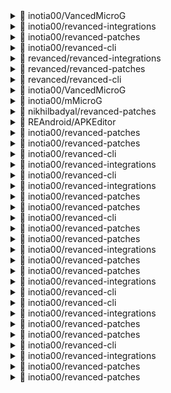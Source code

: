 
<details> <summary>👀 inotia00/VancedMicroG </summary>

**Release Version** - [v0.2.25.223212-223212002](https://github.com/inotia00/VancedMicroG/releases/tag/v0.2.25.223212-223212002)<br>**Changelog** -<br> - Reflect @OxrxL source for date of 2022/08/25
- Changed the version code to 0.2.25.223212-232312002

※ Source Code for MicroG 0.2.25.223212 was provided by @OxrxL**Published at** -<br> 2022-08-25T05:33:50Z<br><sub>Change logs generated by [Docker Py Revanced](https://github.com/nikhilbadyal/docker-py-revanced)</sub>
</details>
<details> <summary>👀 inotia00/revanced-integrations </summary>

**Release Version** - [v0.55.0](https://github.com/inotia00/revanced-integrations/releases/tag/v0.55.0)<br>**Changelog** -<br> bump v0.55.0**Published at** -<br> 2022-10-24T08:00:28Z<br><sub>Change logs generated by [Docker Py Revanced](https://github.com/nikhilbadyal/docker-py-revanced)</sub>
</details>
<details> <summary>👀 inotia00/revanced-patches </summary>

**Release Version** - [v2.85.2](https://github.com/inotia00/revanced-patches/releases/tag/v2.85.2)<br>**Changelog** -<br> YouTube
==
- Ad filter update (needs more testing)
- Splash Icon support for ReVanced Blue
- improve ReVanced Red Splash Icon
- improve `hide-my-mx` patch
- improve video-id-hook for ryd
- fix: `custom-branding-icon` patch fails when `amoled` patch is excluded
- fix: 'hide comment spoiler' not working
- fix: video speed and video quality reset when screen is off
- fix: autorepeat not working when screen is off
- fix: fullscreen swipe zoom does not work
- Crowdin Translation Update
`Chinese Simplified`, `Portuguese(Brazilian)`, `Russian`, `Vietnamese`

ETC
==
- Added Support YouTube v17.41.37
- bump revanced-patches-2.85.2
fix(youtube/integrations): set context for remaining activities (#828)
(fix: app crashes when opening YouTube link from Google PlayStore or Google News Feed)

※ I don't know why, but the Crowdin translation site is dead again 🤷
※ If you want to contribute to the translation, please upload the strings.xml file on Crowdin or use the PR on github.**Published at** -<br> 2022-10-24T08:00:31Z<br><sub>Change logs generated by [Docker Py Revanced](https://github.com/nikhilbadyal/docker-py-revanced)</sub>
</details>
<details> <summary>👀 inotia00/revanced-cli </summary>

**Release Version** - [v2.14.1](https://github.com/inotia00/revanced-cli/releases/tag/v2.14.1)<br>**Changelog** -<br> bump v2.14.0
Reflect commit in [j-hc/revanced-cli](https://github.com/j-hc/revanced-cli)**Published at** -<br> 2022-10-09T12:48:34Z<br><sub>Change logs generated by [Docker Py Revanced](https://github.com/nikhilbadyal/docker-py-revanced)</sub>
</details>
<details> <summary>👀 revanced/revanced-integrations </summary>

**Release Version** - [v0.55.0](https://github.com/revanced/revanced-integrations/releases/tag/v0.55.0)<br>**Changelog** -<br> # [0.55.0](https://github.com/revanced/revanced-integrations/compare/v0.54.1...v0.55.0) (2022-10-22)


### Bug Fixes

* revert removing getAppContext() ([0be0ffd](https://github.com/revanced/revanced-integrations/commit/0be0ffd42abdf20e699a63e02b3474b82d798f24))


### Features

* remove getAppContext() ([#182](https://github.com/revanced/revanced-integrations/issues/182)) ([f4650b1](https://github.com/revanced/revanced-integrations/commit/f4650b1139e94577d702c8aa141ee19455547e58))



**Published at** -<br> 2022-10-22T14:45:10Z<br><sub>Change logs generated by [Docker Py Revanced](https://github.com/nikhilbadyal/docker-py-revanced)</sub>
</details>
<details> <summary>👀 revanced/revanced-patches </summary>

**Release Version** - [v2.85.2](https://github.com/revanced/revanced-patches/releases/tag/v2.85.2)<br>**Changelog** -<br> ## [2.85.2](https://github.com/revanced/revanced-patches/compare/v2.85.1...v2.85.2) (2022-10-22)


### Bug Fixes

* **youtube/integrations:** set context for remaining activities ([#828](https://github.com/revanced/revanced-patches/issues/828)) ([b2b6a3d](https://github.com/revanced/revanced-patches/commit/b2b6a3d1492bc2d5a6e27c68c74e3904764dda4b))



**Published at** -<br> 2022-10-22T10:47:26Z<br><sub>Change logs generated by [Docker Py Revanced](https://github.com/nikhilbadyal/docker-py-revanced)</sub>
</details>
<details> <summary>👀 revanced/revanced-cli </summary>

**Release Version** - [v2.14.0](https://github.com/revanced/revanced-cli/releases/tag/v2.14.0)<br>**Changelog** -<br> # [2.14.0](https://github.com/revanced/revanced-cli/compare/v2.13.0...v2.14.0) (2022-10-05)


### Bug Fixes

* escape quotation mark in string ([6e21d81](https://github.com/revanced/revanced-cli/commit/6e21d81964e8160e06ffda7051dd484e4aaaa432))


### Features

* handle unmounting deleted files ([#148](https://github.com/revanced/revanced-cli/issues/148)) ([3a733e5](https://github.com/revanced/revanced-cli/commit/3a733e513717799ca0e32327e5b8be043680c556))
* unmount all occurrences in `/proc/mounts` ([#131](https://github.com/revanced/revanced-cli/issues/131)) ([4f4e1f9](https://github.com/revanced/revanced-cli/commit/4f4e1f9834bf28d9be2efd4fd7bae19951b85258))



**Published at** -<br> 2022-10-05T18:28:22Z<br><sub>Change logs generated by [Docker Py Revanced](https://github.com/nikhilbadyal/docker-py-revanced)</sub>
</details>

<details> <summary>👀 inotia00/VancedMicroG </summary>

**Release Version** - [v0.2.27.230755](https://github.com/inotia00/VancedMicroG/releases/tag/v0.2.27.230755)<br>**Changelog** -<br> - Bump dependency
- Bump GMS version to 23.07.55

※ This fork repo has been discontinued as none of the builds fix this issue. https://github.com/microg/GmsCore/issues/1870**Published at** -<br> 2023-03-06T02:07:50Z<br><sub>Change logs generated by [Docker Py Revanced](https://github.com/nikhilbadyal/docker-py-revanced)</sub>
</details>
<details> <summary>👀 inotia00/mMicroG </summary>

**Release Version** - [v0.2.27.231613](https://github.com/inotia00/mMicroG/releases/tag/v0.2.27.231613)<br>**Changelog** -<br> - bump gms version
- update dependencies
- upstream

**Published at** -<br> 2023-05-01T09:34:36Z<br><sub>Change logs generated by [Docker Py Revanced](https://github.com/nikhilbadyal/docker-py-revanced)</sub>
</details>
<details> <summary>👀 nikhilbadyal/revanced-patches </summary>

**Release Version** - [microg](https://github.com/nikhilbadyal/revanced-patches/releases/tag/microg)<br>**Changelog** -<br> **Published at** -<br> 2023-09-04T13:53:10Z<br><sub>Change logs generated by [Docker Py Revanced](https://github.com/nikhilbadyal/docker-py-revanced)</sub>
</details>
<details> <summary>👀 REAndroid/APKEditor </summary>

**Release Version** - [V1.3.2](https://github.com/REAndroid/APKEditor/releases/tag/V1.3.2)<br>**Changelog** -<br> ## What's Changed
* [DEX] Fix smali build error when non smali files present: #69 
* [XML] Fix empty resource decompile #70 
* Update [ARSCLib 1.2.5](https://github.com/REAndroid/ARSCLib)**Published at** -<br> 2023-09-15T16:52:22Z<br><sub>Change logs generated by [Docker Py Revanced](https://github.com/nikhilbadyal/docker-py-revanced)</sub>
</details>
<details> <summary>👀 inotia00/revanced-patches </summary>

**Release Version** - [v2.196.1](https://github.com/inotia00/revanced-patches/releases/tag/v2.196.1)<br>**Changelog** -<br> YouTube
==
- feat(YouTube): add support version `v18.41.39`, `v18.42.41`, `v18.43.45`
- feat(YouTube): add `Hide animated button background` patch
- feat(YouTube): add `Enable music search` patch (Compatible with YouTube v18.30.37+)
- feat(YouTube): add `Hide search term thumbnail` patch https://github.com/inotia00/ReVanced_Extended/issues/846
- feat(YouTube): add `Sanitize sharing links` patch https://github.com/ReVanced/revanced-patches/issues/2870
- feat(YouTube): remove `Force hide player button background` patch (deprecated)
- feat(YouTube/Custom playback speed): add `Custom playback speed panel type` settings
- feat(YouTube/Disable speed overlay): `Disable speed overlay` now restores the old `Slide to seek` behavior 🥳
- feat(YouTube/Hide layout components): add `Hide search bar in home feed` settings https://github.com/inotia00/ReVanced_Extended/issues/1649
- feat(YouTube/Hide layout components): add `Hide videos with low views` settings
- feat(YouTube/Spoof app version): add target version 18.40.34 - Disables rolling counts
- fix(YouTube): change to fingerprints that support a wider range
- fix(YouTube): prevent playing touch interaction sound when unintended
- fix(YouTube/Add splash animation): change patch description
- fix(YouTube/Custom playback speed): force closes sometimes occur
- fix(YouTube/Custom playback speed): translation is not accurate in some languages
- fix(YouTube/Default playback speed): format of the toast message is incorrect
- fix(YouTube/Default video quality): format of the toast message is incorrect
- fix(YouTube/Hide general ads): `Hide general ads` hides upload time of video description https://github.com/inotia00/ReVanced_Extended/issues/1666
- fix(YouTube/Hide layout components): `Hide timed reactions` sometimes not hidden
- fix(YouTube/Hide mix playlists): description of some videos is hidden https://github.com/inotia00/ReVanced_Extended/issues/1642
- fix(YouTube/Hide shorts components): toolbar buttons in old style are not hidden
- fix(YouTube/Hide suggested video overlay): click sound is continuously played when minimized after the video ends
- fix(YouTube/Hide suggestions shelf): now hides the suggestions shelf only in the home feed and search results (close https://github.com/inotia00/ReVanced_Extended/issues/1623)
- fix(YouTube/Litho filter): specify the type of the exact variable in litho component filter
- fix(YouTube/Overlay buttons): duplicate toast messages show when copying URL in Android 13+
- fix(YouTube/Return YouTube Dislike): add support for RollingNumber
- fix(YouTube/Settings): add dots in strings where they needed https://github.com/inotia00/revanced-patches/pull/34
- fix(YouTube/Settings): add space before and after `/` in titles similar to YTM https://github.com/inotia00/revanced-patches/pull/37
- fix(YouTube/SponsorBlock): applying the outline icon makes skip button overlaps https://github.com/inotia00/ReVanced_Extended/issues/1651
- fix(YouTube/Swipe controls): swipe gesture working even after using `Lock screen` feature https://github.com/inotia00/ReVanced_Extended/issues/1653
- feat(YouTube/Translations): update translation
`Arabic`, `Brazilian`, `Bulgarian`, `Chinese Simplified`, `Chinese Traditional`, `French`, `Greek`, `Hungarian`, `Indonesian`, `Italian`, `Japanese`, `Korean`, `Polish`, `Russian`, `Russian`, `Spanish`, `Turkish`, `Ukrainian`, `Vietnamese`


YouTube Music
==
- feat(YouTube Music): add support version `v6.26.51`, `v6.27.53`
- feat(YouTube Music): add `Sanitize sharing links` patch https://github.com/ReVanced/revanced-patches/issues/2870
- fix(YouTube Music/Litho filter): specify the type of the exact variable in litho component filter
- fix(YouTube Music/Replace cast button): sometimes a new API fetch occurs even though the music has not ended
- fix(YouTube Music/Remember playback speed): format of the toast message is incorrect
- fix(YouTube Music/Remember video quality): format of the toast message is incorrect
- fix(YouTube Music/Settings): in Android 12 and lower, the toast message is not showing when copying settings to the clipboard
- fix(YouTube Music/SponsorBlock): when the app is in the background, segments are not fetched
- fix(YouTube Music/SponsorBlock): rename "Preview/Recap" category to "Preview/Recap/Hook"
- fix(YouTube Music/Enable opus codec): change settings summary
- feat(YouTube Music/Translations): update translation
`Brazilian`, `Bulgarian`, `Chinese Simplified`, `Chinese Traditional`, `Dutch`, `French`, `Indonesian`, `Japanese`, `Korean`, `Polish`, `Russian`, `Turkish`, `Ukrainian`, `Vietnamese`


Reddit
==
- fix(Reddit/Sanitize sharing links): change patch description


Etc
==
- build: bump dependencies
- fix: `ReadmeGenerator` does not generate correct version
- when updating from YouTube v18.33.40 or lower to YouTube v18.34.xx or later, a clean install is recommended.


※ Compatible ReVanced Manager: [RVX Manager v1.15.1 (fork)](https://github.com/inotia00/revanced-manager/releases/tag/v1.15.1)
[Crowdin translation]
- [YouTube/European Countries](https://crowdin.com/project/revancedextendedeu)
- [YouTube/Other Countries](https://crowdin.com/project/revancedextended)
- [YT Music](https://crowdin.com/project/revanced-music-extended)
**Published at** -<br> 2023-11-11T15:20:18Z<br><sub>Change logs generated by [Docker Py Revanced](https://github.com/nikhilbadyal/docker-py-revanced)</sub>
</details>
<details> <summary>👀 inotia00/revanced-patches </summary>

**Release Version** - [v2.196.1](https://github.com/inotia00/revanced-patches/releases/tag/v2.196.1)<br>**Changelog** -<br> YouTube
==
- feat(YouTube): add support version `v18.41.39`, `v18.42.41`, `v18.43.45`
- feat(YouTube): add `Hide animated button background` patch
- feat(YouTube): add `Enable music search` patch (Compatible with YouTube v18.30.37+)
- feat(YouTube): add `Hide search term thumbnail` patch https://github.com/inotia00/ReVanced_Extended/issues/846
- feat(YouTube): add `Sanitize sharing links` patch https://github.com/ReVanced/revanced-patches/issues/2870
- feat(YouTube): remove `Force hide player button background` patch (deprecated)
- feat(YouTube/Custom playback speed): add `Custom playback speed panel type` settings
- feat(YouTube/Disable speed overlay): `Disable speed overlay` now restores the old `Slide to seek` behavior 🥳
- feat(YouTube/Hide layout components): add `Hide search bar in home feed` settings https://github.com/inotia00/ReVanced_Extended/issues/1649
- feat(YouTube/Hide layout components): add `Hide videos with low views` settings
- feat(YouTube/Spoof app version): add target version 18.40.34 - Disables rolling counts
- fix(YouTube): change to fingerprints that support a wider range
- fix(YouTube): prevent playing touch interaction sound when unintended
- fix(YouTube/Add splash animation): change patch description
- fix(YouTube/Custom playback speed): force closes sometimes occur
- fix(YouTube/Custom playback speed): translation is not accurate in some languages
- fix(YouTube/Default playback speed): format of the toast message is incorrect
- fix(YouTube/Default video quality): format of the toast message is incorrect
- fix(YouTube/Hide general ads): `Hide general ads` hides upload time of video description https://github.com/inotia00/ReVanced_Extended/issues/1666
- fix(YouTube/Hide layout components): `Hide timed reactions` sometimes not hidden
- fix(YouTube/Hide mix playlists): description of some videos is hidden https://github.com/inotia00/ReVanced_Extended/issues/1642
- fix(YouTube/Hide shorts components): toolbar buttons in old style are not hidden
- fix(YouTube/Hide suggested video overlay): click sound is continuously played when minimized after the video ends
- fix(YouTube/Hide suggestions shelf): now hides the suggestions shelf only in the home feed and search results (close https://github.com/inotia00/ReVanced_Extended/issues/1623)
- fix(YouTube/Litho filter): specify the type of the exact variable in litho component filter
- fix(YouTube/Overlay buttons): duplicate toast messages show when copying URL in Android 13+
- fix(YouTube/Return YouTube Dislike): add support for RollingNumber
- fix(YouTube/Settings): add dots in strings where they needed https://github.com/inotia00/revanced-patches/pull/34
- fix(YouTube/Settings): add space before and after `/` in titles similar to YTM https://github.com/inotia00/revanced-patches/pull/37
- fix(YouTube/SponsorBlock): applying the outline icon makes skip button overlaps https://github.com/inotia00/ReVanced_Extended/issues/1651
- fix(YouTube/Swipe controls): swipe gesture working even after using `Lock screen` feature https://github.com/inotia00/ReVanced_Extended/issues/1653
- feat(YouTube/Translations): update translation
`Arabic`, `Brazilian`, `Bulgarian`, `Chinese Simplified`, `Chinese Traditional`, `French`, `Greek`, `Hungarian`, `Indonesian`, `Italian`, `Japanese`, `Korean`, `Polish`, `Russian`, `Russian`, `Spanish`, `Turkish`, `Ukrainian`, `Vietnamese`


YouTube Music
==
- feat(YouTube Music): add support version `v6.26.51`, `v6.27.53`
- feat(YouTube Music): add `Sanitize sharing links` patch https://github.com/ReVanced/revanced-patches/issues/2870
- fix(YouTube Music/Litho filter): specify the type of the exact variable in litho component filter
- fix(YouTube Music/Replace cast button): sometimes a new API fetch occurs even though the music has not ended
- fix(YouTube Music/Remember playback speed): format of the toast message is incorrect
- fix(YouTube Music/Remember video quality): format of the toast message is incorrect
- fix(YouTube Music/Settings): in Android 12 and lower, the toast message is not showing when copying settings to the clipboard
- fix(YouTube Music/SponsorBlock): when the app is in the background, segments are not fetched
- fix(YouTube Music/SponsorBlock): rename "Preview/Recap" category to "Preview/Recap/Hook"
- fix(YouTube Music/Enable opus codec): change settings summary
- feat(YouTube Music/Translations): update translation
`Brazilian`, `Bulgarian`, `Chinese Simplified`, `Chinese Traditional`, `Dutch`, `French`, `Indonesian`, `Japanese`, `Korean`, `Polish`, `Russian`, `Turkish`, `Ukrainian`, `Vietnamese`


Reddit
==
- fix(Reddit/Sanitize sharing links): change patch description


Etc
==
- build: bump dependencies
- fix: `ReadmeGenerator` does not generate correct version
- when updating from YouTube v18.33.40 or lower to YouTube v18.34.xx or later, a clean install is recommended.


※ Compatible ReVanced Manager: [RVX Manager v1.15.1 (fork)](https://github.com/inotia00/revanced-manager/releases/tag/v1.15.1)
[Crowdin translation]
- [YouTube/European Countries](https://crowdin.com/project/revancedextendedeu)
- [YouTube/Other Countries](https://crowdin.com/project/revancedextended)
- [YT Music](https://crowdin.com/project/revanced-music-extended)
**Published at** -<br> 2023-11-11T15:20:18Z<br><sub>Change logs generated by [Docker Py Revanced](https://github.com/nikhilbadyal/docker-py-revanced)</sub>
</details>
<details> <summary>👀 inotia00/revanced-cli </summary>

**Release Version** - [v4.1.1](https://github.com/inotia00/revanced-cli/releases/tag/v4.1.1)<br>**Changelog** -<br> - build: update dependencies
- ci: remove build `env` that are no longer used
- feat: rollback the default values of keystore alias and password to CLI v3.0 (compatible with old keystore)
- rollback: Move ReVanced Library subproject to another repository

※ support `--unsigned` and `--rip-lib` commands #[j-hc/revanced-cli](https://github.com/j-hc/revanced-cli)**Published at** -<br> 2023-11-09T08:57:12Z<br><sub>Change logs generated by [Docker Py Revanced](https://github.com/nikhilbadyal/docker-py-revanced)</sub>
</details>
<details> <summary>👀 inotia00/revanced-integrations </summary>

**Release Version** - [v0.121.1](https://github.com/inotia00/revanced-integrations/releases/tag/v0.121.1)<br>**Changelog** -<br> bump v0.121.1**Published at** -<br> 2023-11-11T15:20:13Z<br><sub>Change logs generated by [Docker Py Revanced](https://github.com/nikhilbadyal/docker-py-revanced)</sub>
</details>
<details> <summary>👀 inotia00/revanced-cli </summary>

**Release Version** - [v4.1.1](https://github.com/inotia00/revanced-cli/releases/tag/v4.1.1)<br>**Changelog** -<br> - build: update dependencies
- ci: remove build `env` that are no longer used
- feat: rollback the default values of keystore alias and password to CLI v3.0 (compatible with old keystore)
- rollback: Move ReVanced Library subproject to another repository

※ support `--unsigned` and `--rip-lib` commands #[j-hc/revanced-cli](https://github.com/j-hc/revanced-cli)**Published at** -<br> 2023-11-09T08:57:12Z<br><sub>Change logs generated by [Docker Py Revanced](https://github.com/nikhilbadyal/docker-py-revanced)</sub>
</details>
<details> <summary>👀 inotia00/revanced-integrations </summary>

**Release Version** - [v0.121.1](https://github.com/inotia00/revanced-integrations/releases/tag/v0.121.1)<br>**Changelog** -<br> bump v0.121.1**Published at** -<br> 2023-11-11T15:20:13Z<br><sub>Change logs generated by [Docker Py Revanced](https://github.com/nikhilbadyal/docker-py-revanced)</sub>
</details>
<details> <summary>👀 inotia00/revanced-patches </summary>

**Release Version** - [v2.196.1](https://github.com/inotia00/revanced-patches/releases/tag/v2.196.1)<br>**Changelog** -<br> YouTube
==
- feat(YouTube): add support version `v18.41.39`, `v18.42.41`, `v18.43.45`
- feat(YouTube): add `Hide animated button background` patch
- feat(YouTube): add `Enable music search` patch (Compatible with YouTube v18.30.37+)
- feat(YouTube): add `Hide search term thumbnail` patch https://github.com/inotia00/ReVanced_Extended/issues/846
- feat(YouTube): add `Sanitize sharing links` patch https://github.com/ReVanced/revanced-patches/issues/2870
- feat(YouTube): remove `Force hide player button background` patch (deprecated)
- feat(YouTube/Custom playback speed): add `Custom playback speed panel type` settings
- feat(YouTube/Disable speed overlay): `Disable speed overlay` now restores the old `Slide to seek` behavior 🥳
- feat(YouTube/Hide layout components): add `Hide search bar in home feed` settings https://github.com/inotia00/ReVanced_Extended/issues/1649
- feat(YouTube/Hide layout components): add `Hide videos with low views` settings
- feat(YouTube/Spoof app version): add target version 18.40.34 - Disables rolling counts
- fix(YouTube): change to fingerprints that support a wider range
- fix(YouTube): prevent playing touch interaction sound when unintended
- fix(YouTube/Add splash animation): change patch description
- fix(YouTube/Custom playback speed): force closes sometimes occur
- fix(YouTube/Custom playback speed): translation is not accurate in some languages
- fix(YouTube/Default playback speed): format of the toast message is incorrect
- fix(YouTube/Default video quality): format of the toast message is incorrect
- fix(YouTube/Hide general ads): `Hide general ads` hides upload time of video description https://github.com/inotia00/ReVanced_Extended/issues/1666
- fix(YouTube/Hide layout components): `Hide timed reactions` sometimes not hidden
- fix(YouTube/Hide mix playlists): description of some videos is hidden https://github.com/inotia00/ReVanced_Extended/issues/1642
- fix(YouTube/Hide shorts components): toolbar buttons in old style are not hidden
- fix(YouTube/Hide suggested video overlay): click sound is continuously played when minimized after the video ends
- fix(YouTube/Hide suggestions shelf): now hides the suggestions shelf only in the home feed and search results (close https://github.com/inotia00/ReVanced_Extended/issues/1623)
- fix(YouTube/Litho filter): specify the type of the exact variable in litho component filter
- fix(YouTube/Overlay buttons): duplicate toast messages show when copying URL in Android 13+
- fix(YouTube/Return YouTube Dislike): add support for RollingNumber
- fix(YouTube/Settings): add dots in strings where they needed https://github.com/inotia00/revanced-patches/pull/34
- fix(YouTube/Settings): add space before and after `/` in titles similar to YTM https://github.com/inotia00/revanced-patches/pull/37
- fix(YouTube/SponsorBlock): applying the outline icon makes skip button overlaps https://github.com/inotia00/ReVanced_Extended/issues/1651
- fix(YouTube/Swipe controls): swipe gesture working even after using `Lock screen` feature https://github.com/inotia00/ReVanced_Extended/issues/1653
- feat(YouTube/Translations): update translation
`Arabic`, `Brazilian`, `Bulgarian`, `Chinese Simplified`, `Chinese Traditional`, `French`, `Greek`, `Hungarian`, `Indonesian`, `Italian`, `Japanese`, `Korean`, `Polish`, `Russian`, `Russian`, `Spanish`, `Turkish`, `Ukrainian`, `Vietnamese`


YouTube Music
==
- feat(YouTube Music): add support version `v6.26.51`, `v6.27.53`
- feat(YouTube Music): add `Sanitize sharing links` patch https://github.com/ReVanced/revanced-patches/issues/2870
- fix(YouTube Music/Litho filter): specify the type of the exact variable in litho component filter
- fix(YouTube Music/Replace cast button): sometimes a new API fetch occurs even though the music has not ended
- fix(YouTube Music/Remember playback speed): format of the toast message is incorrect
- fix(YouTube Music/Remember video quality): format of the toast message is incorrect
- fix(YouTube Music/Settings): in Android 12 and lower, the toast message is not showing when copying settings to the clipboard
- fix(YouTube Music/SponsorBlock): when the app is in the background, segments are not fetched
- fix(YouTube Music/SponsorBlock): rename "Preview/Recap" category to "Preview/Recap/Hook"
- fix(YouTube Music/Enable opus codec): change settings summary
- feat(YouTube Music/Translations): update translation
`Brazilian`, `Bulgarian`, `Chinese Simplified`, `Chinese Traditional`, `Dutch`, `French`, `Indonesian`, `Japanese`, `Korean`, `Polish`, `Russian`, `Turkish`, `Ukrainian`, `Vietnamese`


Reddit
==
- fix(Reddit/Sanitize sharing links): change patch description


Etc
==
- build: bump dependencies
- fix: `ReadmeGenerator` does not generate correct version
- when updating from YouTube v18.33.40 or lower to YouTube v18.34.xx or later, a clean install is recommended.


※ Compatible ReVanced Manager: [RVX Manager v1.15.1 (fork)](https://github.com/inotia00/revanced-manager/releases/tag/v1.15.1)
[Crowdin translation]
- [YouTube/European Countries](https://crowdin.com/project/revancedextendedeu)
- [YouTube/Other Countries](https://crowdin.com/project/revancedextended)
- [YT Music](https://crowdin.com/project/revanced-music-extended)
**Published at** -<br> 2023-11-11T15:20:18Z<br><sub>Change logs generated by [Docker Py Revanced](https://github.com/nikhilbadyal/docker-py-revanced)</sub>
</details>
<details> <summary>👀 inotia00/revanced-patches </summary>

**Release Version** - [v2.196.1](https://github.com/inotia00/revanced-patches/releases/tag/v2.196.1)<br>**Changelog** -<br> YouTube
==
- feat(YouTube): add support version `v18.41.39`, `v18.42.41`, `v18.43.45`
- feat(YouTube): add `Hide animated button background` patch
- feat(YouTube): add `Enable music search` patch (Compatible with YouTube v18.30.37+)
- feat(YouTube): add `Hide search term thumbnail` patch https://github.com/inotia00/ReVanced_Extended/issues/846
- feat(YouTube): add `Sanitize sharing links` patch https://github.com/ReVanced/revanced-patches/issues/2870
- feat(YouTube): remove `Force hide player button background` patch (deprecated)
- feat(YouTube/Custom playback speed): add `Custom playback speed panel type` settings
- feat(YouTube/Disable speed overlay): `Disable speed overlay` now restores the old `Slide to seek` behavior 🥳
- feat(YouTube/Hide layout components): add `Hide search bar in home feed` settings https://github.com/inotia00/ReVanced_Extended/issues/1649
- feat(YouTube/Hide layout components): add `Hide videos with low views` settings
- feat(YouTube/Spoof app version): add target version 18.40.34 - Disables rolling counts
- fix(YouTube): change to fingerprints that support a wider range
- fix(YouTube): prevent playing touch interaction sound when unintended
- fix(YouTube/Add splash animation): change patch description
- fix(YouTube/Custom playback speed): force closes sometimes occur
- fix(YouTube/Custom playback speed): translation is not accurate in some languages
- fix(YouTube/Default playback speed): format of the toast message is incorrect
- fix(YouTube/Default video quality): format of the toast message is incorrect
- fix(YouTube/Hide general ads): `Hide general ads` hides upload time of video description https://github.com/inotia00/ReVanced_Extended/issues/1666
- fix(YouTube/Hide layout components): `Hide timed reactions` sometimes not hidden
- fix(YouTube/Hide mix playlists): description of some videos is hidden https://github.com/inotia00/ReVanced_Extended/issues/1642
- fix(YouTube/Hide shorts components): toolbar buttons in old style are not hidden
- fix(YouTube/Hide suggested video overlay): click sound is continuously played when minimized after the video ends
- fix(YouTube/Hide suggestions shelf): now hides the suggestions shelf only in the home feed and search results (close https://github.com/inotia00/ReVanced_Extended/issues/1623)
- fix(YouTube/Litho filter): specify the type of the exact variable in litho component filter
- fix(YouTube/Overlay buttons): duplicate toast messages show when copying URL in Android 13+
- fix(YouTube/Return YouTube Dislike): add support for RollingNumber
- fix(YouTube/Settings): add dots in strings where they needed https://github.com/inotia00/revanced-patches/pull/34
- fix(YouTube/Settings): add space before and after `/` in titles similar to YTM https://github.com/inotia00/revanced-patches/pull/37
- fix(YouTube/SponsorBlock): applying the outline icon makes skip button overlaps https://github.com/inotia00/ReVanced_Extended/issues/1651
- fix(YouTube/Swipe controls): swipe gesture working even after using `Lock screen` feature https://github.com/inotia00/ReVanced_Extended/issues/1653
- feat(YouTube/Translations): update translation
`Arabic`, `Brazilian`, `Bulgarian`, `Chinese Simplified`, `Chinese Traditional`, `French`, `Greek`, `Hungarian`, `Indonesian`, `Italian`, `Japanese`, `Korean`, `Polish`, `Russian`, `Russian`, `Spanish`, `Turkish`, `Ukrainian`, `Vietnamese`


YouTube Music
==
- feat(YouTube Music): add support version `v6.26.51`, `v6.27.53`
- feat(YouTube Music): add `Sanitize sharing links` patch https://github.com/ReVanced/revanced-patches/issues/2870
- fix(YouTube Music/Litho filter): specify the type of the exact variable in litho component filter
- fix(YouTube Music/Replace cast button): sometimes a new API fetch occurs even though the music has not ended
- fix(YouTube Music/Remember playback speed): format of the toast message is incorrect
- fix(YouTube Music/Remember video quality): format of the toast message is incorrect
- fix(YouTube Music/Settings): in Android 12 and lower, the toast message is not showing when copying settings to the clipboard
- fix(YouTube Music/SponsorBlock): when the app is in the background, segments are not fetched
- fix(YouTube Music/SponsorBlock): rename "Preview/Recap" category to "Preview/Recap/Hook"
- fix(YouTube Music/Enable opus codec): change settings summary
- feat(YouTube Music/Translations): update translation
`Brazilian`, `Bulgarian`, `Chinese Simplified`, `Chinese Traditional`, `Dutch`, `French`, `Indonesian`, `Japanese`, `Korean`, `Polish`, `Russian`, `Turkish`, `Ukrainian`, `Vietnamese`


Reddit
==
- fix(Reddit/Sanitize sharing links): change patch description


Etc
==
- build: bump dependencies
- fix: `ReadmeGenerator` does not generate correct version
- when updating from YouTube v18.33.40 or lower to YouTube v18.34.xx or later, a clean install is recommended.


※ Compatible ReVanced Manager: [RVX Manager v1.15.1 (fork)](https://github.com/inotia00/revanced-manager/releases/tag/v1.15.1)
[Crowdin translation]
- [YouTube/European Countries](https://crowdin.com/project/revancedextendedeu)
- [YouTube/Other Countries](https://crowdin.com/project/revancedextended)
- [YT Music](https://crowdin.com/project/revanced-music-extended)
**Published at** -<br> 2023-11-11T15:20:18Z<br><sub>Change logs generated by [Docker Py Revanced](https://github.com/nikhilbadyal/docker-py-revanced)</sub>
</details>
<details> <summary>👀 inotia00/revanced-cli </summary>

**Release Version** - [v4.1.1](https://github.com/inotia00/revanced-cli/releases/tag/v4.1.1)<br>**Changelog** -<br> - build: update dependencies
- ci: remove build `env` that are no longer used
- feat: rollback the default values of keystore alias and password to CLI v3.0 (compatible with old keystore)
- rollback: Move ReVanced Library subproject to another repository

※ support `--unsigned` and `--rip-lib` commands #[j-hc/revanced-cli](https://github.com/j-hc/revanced-cli)**Published at** -<br> 2023-11-09T08:57:12Z<br><sub>Change logs generated by [Docker Py Revanced](https://github.com/nikhilbadyal/docker-py-revanced)</sub>
</details>
<details> <summary>👀 inotia00/revanced-patches </summary>

**Release Version** - [v2.196.1](https://github.com/inotia00/revanced-patches/releases/tag/v2.196.1)<br>**Changelog** -<br> YouTube
==
- feat(YouTube): add support version `v18.41.39`, `v18.42.41`, `v18.43.45`
- feat(YouTube): add `Hide animated button background` patch
- feat(YouTube): add `Enable music search` patch (Compatible with YouTube v18.30.37+)
- feat(YouTube): add `Hide search term thumbnail` patch https://github.com/inotia00/ReVanced_Extended/issues/846
- feat(YouTube): add `Sanitize sharing links` patch https://github.com/ReVanced/revanced-patches/issues/2870
- feat(YouTube): remove `Force hide player button background` patch (deprecated)
- feat(YouTube/Custom playback speed): add `Custom playback speed panel type` settings
- feat(YouTube/Disable speed overlay): `Disable speed overlay` now restores the old `Slide to seek` behavior 🥳
- feat(YouTube/Hide layout components): add `Hide search bar in home feed` settings https://github.com/inotia00/ReVanced_Extended/issues/1649
- feat(YouTube/Hide layout components): add `Hide videos with low views` settings
- feat(YouTube/Spoof app version): add target version 18.40.34 - Disables rolling counts
- fix(YouTube): change to fingerprints that support a wider range
- fix(YouTube): prevent playing touch interaction sound when unintended
- fix(YouTube/Add splash animation): change patch description
- fix(YouTube/Custom playback speed): force closes sometimes occur
- fix(YouTube/Custom playback speed): translation is not accurate in some languages
- fix(YouTube/Default playback speed): format of the toast message is incorrect
- fix(YouTube/Default video quality): format of the toast message is incorrect
- fix(YouTube/Hide general ads): `Hide general ads` hides upload time of video description https://github.com/inotia00/ReVanced_Extended/issues/1666
- fix(YouTube/Hide layout components): `Hide timed reactions` sometimes not hidden
- fix(YouTube/Hide mix playlists): description of some videos is hidden https://github.com/inotia00/ReVanced_Extended/issues/1642
- fix(YouTube/Hide shorts components): toolbar buttons in old style are not hidden
- fix(YouTube/Hide suggested video overlay): click sound is continuously played when minimized after the video ends
- fix(YouTube/Hide suggestions shelf): now hides the suggestions shelf only in the home feed and search results (close https://github.com/inotia00/ReVanced_Extended/issues/1623)
- fix(YouTube/Litho filter): specify the type of the exact variable in litho component filter
- fix(YouTube/Overlay buttons): duplicate toast messages show when copying URL in Android 13+
- fix(YouTube/Return YouTube Dislike): add support for RollingNumber
- fix(YouTube/Settings): add dots in strings where they needed https://github.com/inotia00/revanced-patches/pull/34
- fix(YouTube/Settings): add space before and after `/` in titles similar to YTM https://github.com/inotia00/revanced-patches/pull/37
- fix(YouTube/SponsorBlock): applying the outline icon makes skip button overlaps https://github.com/inotia00/ReVanced_Extended/issues/1651
- fix(YouTube/Swipe controls): swipe gesture working even after using `Lock screen` feature https://github.com/inotia00/ReVanced_Extended/issues/1653
- feat(YouTube/Translations): update translation
`Arabic`, `Brazilian`, `Bulgarian`, `Chinese Simplified`, `Chinese Traditional`, `French`, `Greek`, `Hungarian`, `Indonesian`, `Italian`, `Japanese`, `Korean`, `Polish`, `Russian`, `Russian`, `Spanish`, `Turkish`, `Ukrainian`, `Vietnamese`


YouTube Music
==
- feat(YouTube Music): add support version `v6.26.51`, `v6.27.53`
- feat(YouTube Music): add `Sanitize sharing links` patch https://github.com/ReVanced/revanced-patches/issues/2870
- fix(YouTube Music/Litho filter): specify the type of the exact variable in litho component filter
- fix(YouTube Music/Replace cast button): sometimes a new API fetch occurs even though the music has not ended
- fix(YouTube Music/Remember playback speed): format of the toast message is incorrect
- fix(YouTube Music/Remember video quality): format of the toast message is incorrect
- fix(YouTube Music/Settings): in Android 12 and lower, the toast message is not showing when copying settings to the clipboard
- fix(YouTube Music/SponsorBlock): when the app is in the background, segments are not fetched
- fix(YouTube Music/SponsorBlock): rename "Preview/Recap" category to "Preview/Recap/Hook"
- fix(YouTube Music/Enable opus codec): change settings summary
- feat(YouTube Music/Translations): update translation
`Brazilian`, `Bulgarian`, `Chinese Simplified`, `Chinese Traditional`, `Dutch`, `French`, `Indonesian`, `Japanese`, `Korean`, `Polish`, `Russian`, `Turkish`, `Ukrainian`, `Vietnamese`


Reddit
==
- fix(Reddit/Sanitize sharing links): change patch description


Etc
==
- build: bump dependencies
- fix: `ReadmeGenerator` does not generate correct version
- when updating from YouTube v18.33.40 or lower to YouTube v18.34.xx or later, a clean install is recommended.


※ Compatible ReVanced Manager: [RVX Manager v1.15.1 (fork)](https://github.com/inotia00/revanced-manager/releases/tag/v1.15.1)
[Crowdin translation]
- [YouTube/European Countries](https://crowdin.com/project/revancedextendedeu)
- [YouTube/Other Countries](https://crowdin.com/project/revancedextended)
- [YT Music](https://crowdin.com/project/revanced-music-extended)
**Published at** -<br> 2023-11-11T15:20:18Z<br><sub>Change logs generated by [Docker Py Revanced](https://github.com/nikhilbadyal/docker-py-revanced)</sub>
</details>
<details> <summary>👀 inotia00/revanced-patches </summary>

**Release Version** - [v2.196.1](https://github.com/inotia00/revanced-patches/releases/tag/v2.196.1)<br>**Changelog** -<br> YouTube
==
- feat(YouTube): add support version `v18.41.39`, `v18.42.41`, `v18.43.45`
- feat(YouTube): add `Hide animated button background` patch
- feat(YouTube): add `Enable music search` patch (Compatible with YouTube v18.30.37+)
- feat(YouTube): add `Hide search term thumbnail` patch https://github.com/inotia00/ReVanced_Extended/issues/846
- feat(YouTube): add `Sanitize sharing links` patch https://github.com/ReVanced/revanced-patches/issues/2870
- feat(YouTube): remove `Force hide player button background` patch (deprecated)
- feat(YouTube/Custom playback speed): add `Custom playback speed panel type` settings
- feat(YouTube/Disable speed overlay): `Disable speed overlay` now restores the old `Slide to seek` behavior 🥳
- feat(YouTube/Hide layout components): add `Hide search bar in home feed` settings https://github.com/inotia00/ReVanced_Extended/issues/1649
- feat(YouTube/Hide layout components): add `Hide videos with low views` settings
- feat(YouTube/Spoof app version): add target version 18.40.34 - Disables rolling counts
- fix(YouTube): change to fingerprints that support a wider range
- fix(YouTube): prevent playing touch interaction sound when unintended
- fix(YouTube/Add splash animation): change patch description
- fix(YouTube/Custom playback speed): force closes sometimes occur
- fix(YouTube/Custom playback speed): translation is not accurate in some languages
- fix(YouTube/Default playback speed): format of the toast message is incorrect
- fix(YouTube/Default video quality): format of the toast message is incorrect
- fix(YouTube/Hide general ads): `Hide general ads` hides upload time of video description https://github.com/inotia00/ReVanced_Extended/issues/1666
- fix(YouTube/Hide layout components): `Hide timed reactions` sometimes not hidden
- fix(YouTube/Hide mix playlists): description of some videos is hidden https://github.com/inotia00/ReVanced_Extended/issues/1642
- fix(YouTube/Hide shorts components): toolbar buttons in old style are not hidden
- fix(YouTube/Hide suggested video overlay): click sound is continuously played when minimized after the video ends
- fix(YouTube/Hide suggestions shelf): now hides the suggestions shelf only in the home feed and search results (close https://github.com/inotia00/ReVanced_Extended/issues/1623)
- fix(YouTube/Litho filter): specify the type of the exact variable in litho component filter
- fix(YouTube/Overlay buttons): duplicate toast messages show when copying URL in Android 13+
- fix(YouTube/Return YouTube Dislike): add support for RollingNumber
- fix(YouTube/Settings): add dots in strings where they needed https://github.com/inotia00/revanced-patches/pull/34
- fix(YouTube/Settings): add space before and after `/` in titles similar to YTM https://github.com/inotia00/revanced-patches/pull/37
- fix(YouTube/SponsorBlock): applying the outline icon makes skip button overlaps https://github.com/inotia00/ReVanced_Extended/issues/1651
- fix(YouTube/Swipe controls): swipe gesture working even after using `Lock screen` feature https://github.com/inotia00/ReVanced_Extended/issues/1653
- feat(YouTube/Translations): update translation
`Arabic`, `Brazilian`, `Bulgarian`, `Chinese Simplified`, `Chinese Traditional`, `French`, `Greek`, `Hungarian`, `Indonesian`, `Italian`, `Japanese`, `Korean`, `Polish`, `Russian`, `Russian`, `Spanish`, `Turkish`, `Ukrainian`, `Vietnamese`


YouTube Music
==
- feat(YouTube Music): add support version `v6.26.51`, `v6.27.53`
- feat(YouTube Music): add `Sanitize sharing links` patch https://github.com/ReVanced/revanced-patches/issues/2870
- fix(YouTube Music/Litho filter): specify the type of the exact variable in litho component filter
- fix(YouTube Music/Replace cast button): sometimes a new API fetch occurs even though the music has not ended
- fix(YouTube Music/Remember playback speed): format of the toast message is incorrect
- fix(YouTube Music/Remember video quality): format of the toast message is incorrect
- fix(YouTube Music/Settings): in Android 12 and lower, the toast message is not showing when copying settings to the clipboard
- fix(YouTube Music/SponsorBlock): when the app is in the background, segments are not fetched
- fix(YouTube Music/SponsorBlock): rename "Preview/Recap" category to "Preview/Recap/Hook"
- fix(YouTube Music/Enable opus codec): change settings summary
- feat(YouTube Music/Translations): update translation
`Brazilian`, `Bulgarian`, `Chinese Simplified`, `Chinese Traditional`, `Dutch`, `French`, `Indonesian`, `Japanese`, `Korean`, `Polish`, `Russian`, `Turkish`, `Ukrainian`, `Vietnamese`


Reddit
==
- fix(Reddit/Sanitize sharing links): change patch description


Etc
==
- build: bump dependencies
- fix: `ReadmeGenerator` does not generate correct version
- when updating from YouTube v18.33.40 or lower to YouTube v18.34.xx or later, a clean install is recommended.


※ Compatible ReVanced Manager: [RVX Manager v1.15.1 (fork)](https://github.com/inotia00/revanced-manager/releases/tag/v1.15.1)
[Crowdin translation]
- [YouTube/European Countries](https://crowdin.com/project/revancedextendedeu)
- [YouTube/Other Countries](https://crowdin.com/project/revancedextended)
- [YT Music](https://crowdin.com/project/revanced-music-extended)
**Published at** -<br> 2023-11-11T15:20:18Z<br><sub>Change logs generated by [Docker Py Revanced](https://github.com/nikhilbadyal/docker-py-revanced)</sub>
</details>
<details> <summary>👀 inotia00/revanced-integrations </summary>

**Release Version** - [v0.121.1](https://github.com/inotia00/revanced-integrations/releases/tag/v0.121.1)<br>**Changelog** -<br> bump v0.121.1**Published at** -<br> 2023-11-11T15:20:13Z<br><sub>Change logs generated by [Docker Py Revanced](https://github.com/nikhilbadyal/docker-py-revanced)</sub>
</details>
<details> <summary>👀 inotia00/revanced-patches </summary>

**Release Version** - [v2.196.1](https://github.com/inotia00/revanced-patches/releases/tag/v2.196.1)<br>**Changelog** -<br> YouTube
==
- feat(YouTube): add support version `v18.41.39`, `v18.42.41`, `v18.43.45`
- feat(YouTube): add `Hide animated button background` patch
- feat(YouTube): add `Enable music search` patch (Compatible with YouTube v18.30.37+)
- feat(YouTube): add `Hide search term thumbnail` patch https://github.com/inotia00/ReVanced_Extended/issues/846
- feat(YouTube): add `Sanitize sharing links` patch https://github.com/ReVanced/revanced-patches/issues/2870
- feat(YouTube): remove `Force hide player button background` patch (deprecated)
- feat(YouTube/Custom playback speed): add `Custom playback speed panel type` settings
- feat(YouTube/Disable speed overlay): `Disable speed overlay` now restores the old `Slide to seek` behavior 🥳
- feat(YouTube/Hide layout components): add `Hide search bar in home feed` settings https://github.com/inotia00/ReVanced_Extended/issues/1649
- feat(YouTube/Hide layout components): add `Hide videos with low views` settings
- feat(YouTube/Spoof app version): add target version 18.40.34 - Disables rolling counts
- fix(YouTube): change to fingerprints that support a wider range
- fix(YouTube): prevent playing touch interaction sound when unintended
- fix(YouTube/Add splash animation): change patch description
- fix(YouTube/Custom playback speed): force closes sometimes occur
- fix(YouTube/Custom playback speed): translation is not accurate in some languages
- fix(YouTube/Default playback speed): format of the toast message is incorrect
- fix(YouTube/Default video quality): format of the toast message is incorrect
- fix(YouTube/Hide general ads): `Hide general ads` hides upload time of video description https://github.com/inotia00/ReVanced_Extended/issues/1666
- fix(YouTube/Hide layout components): `Hide timed reactions` sometimes not hidden
- fix(YouTube/Hide mix playlists): description of some videos is hidden https://github.com/inotia00/ReVanced_Extended/issues/1642
- fix(YouTube/Hide shorts components): toolbar buttons in old style are not hidden
- fix(YouTube/Hide suggested video overlay): click sound is continuously played when minimized after the video ends
- fix(YouTube/Hide suggestions shelf): now hides the suggestions shelf only in the home feed and search results (close https://github.com/inotia00/ReVanced_Extended/issues/1623)
- fix(YouTube/Litho filter): specify the type of the exact variable in litho component filter
- fix(YouTube/Overlay buttons): duplicate toast messages show when copying URL in Android 13+
- fix(YouTube/Return YouTube Dislike): add support for RollingNumber
- fix(YouTube/Settings): add dots in strings where they needed https://github.com/inotia00/revanced-patches/pull/34
- fix(YouTube/Settings): add space before and after `/` in titles similar to YTM https://github.com/inotia00/revanced-patches/pull/37
- fix(YouTube/SponsorBlock): applying the outline icon makes skip button overlaps https://github.com/inotia00/ReVanced_Extended/issues/1651
- fix(YouTube/Swipe controls): swipe gesture working even after using `Lock screen` feature https://github.com/inotia00/ReVanced_Extended/issues/1653
- feat(YouTube/Translations): update translation
`Arabic`, `Brazilian`, `Bulgarian`, `Chinese Simplified`, `Chinese Traditional`, `French`, `Greek`, `Hungarian`, `Indonesian`, `Italian`, `Japanese`, `Korean`, `Polish`, `Russian`, `Russian`, `Spanish`, `Turkish`, `Ukrainian`, `Vietnamese`


YouTube Music
==
- feat(YouTube Music): add support version `v6.26.51`, `v6.27.53`
- feat(YouTube Music): add `Sanitize sharing links` patch https://github.com/ReVanced/revanced-patches/issues/2870
- fix(YouTube Music/Litho filter): specify the type of the exact variable in litho component filter
- fix(YouTube Music/Replace cast button): sometimes a new API fetch occurs even though the music has not ended
- fix(YouTube Music/Remember playback speed): format of the toast message is incorrect
- fix(YouTube Music/Remember video quality): format of the toast message is incorrect
- fix(YouTube Music/Settings): in Android 12 and lower, the toast message is not showing when copying settings to the clipboard
- fix(YouTube Music/SponsorBlock): when the app is in the background, segments are not fetched
- fix(YouTube Music/SponsorBlock): rename "Preview/Recap" category to "Preview/Recap/Hook"
- fix(YouTube Music/Enable opus codec): change settings summary
- feat(YouTube Music/Translations): update translation
`Brazilian`, `Bulgarian`, `Chinese Simplified`, `Chinese Traditional`, `Dutch`, `French`, `Indonesian`, `Japanese`, `Korean`, `Polish`, `Russian`, `Turkish`, `Ukrainian`, `Vietnamese`


Reddit
==
- fix(Reddit/Sanitize sharing links): change patch description


Etc
==
- build: bump dependencies
- fix: `ReadmeGenerator` does not generate correct version
- when updating from YouTube v18.33.40 or lower to YouTube v18.34.xx or later, a clean install is recommended.


※ Compatible ReVanced Manager: [RVX Manager v1.15.1 (fork)](https://github.com/inotia00/revanced-manager/releases/tag/v1.15.1)
[Crowdin translation]
- [YouTube/European Countries](https://crowdin.com/project/revancedextendedeu)
- [YouTube/Other Countries](https://crowdin.com/project/revancedextended)
- [YT Music](https://crowdin.com/project/revanced-music-extended)
**Published at** -<br> 2023-11-11T15:20:18Z<br><sub>Change logs generated by [Docker Py Revanced](https://github.com/nikhilbadyal/docker-py-revanced)</sub>
</details>
<details> <summary>👀 inotia00/revanced-patches </summary>

**Release Version** - [v2.196.1](https://github.com/inotia00/revanced-patches/releases/tag/v2.196.1)<br>**Changelog** -<br> YouTube
==
- feat(YouTube): add support version `v18.41.39`, `v18.42.41`, `v18.43.45`
- feat(YouTube): add `Hide animated button background` patch
- feat(YouTube): add `Enable music search` patch (Compatible with YouTube v18.30.37+)
- feat(YouTube): add `Hide search term thumbnail` patch https://github.com/inotia00/ReVanced_Extended/issues/846
- feat(YouTube): add `Sanitize sharing links` patch https://github.com/ReVanced/revanced-patches/issues/2870
- feat(YouTube): remove `Force hide player button background` patch (deprecated)
- feat(YouTube/Custom playback speed): add `Custom playback speed panel type` settings
- feat(YouTube/Disable speed overlay): `Disable speed overlay` now restores the old `Slide to seek` behavior 🥳
- feat(YouTube/Hide layout components): add `Hide search bar in home feed` settings https://github.com/inotia00/ReVanced_Extended/issues/1649
- feat(YouTube/Hide layout components): add `Hide videos with low views` settings
- feat(YouTube/Spoof app version): add target version 18.40.34 - Disables rolling counts
- fix(YouTube): change to fingerprints that support a wider range
- fix(YouTube): prevent playing touch interaction sound when unintended
- fix(YouTube/Add splash animation): change patch description
- fix(YouTube/Custom playback speed): force closes sometimes occur
- fix(YouTube/Custom playback speed): translation is not accurate in some languages
- fix(YouTube/Default playback speed): format of the toast message is incorrect
- fix(YouTube/Default video quality): format of the toast message is incorrect
- fix(YouTube/Hide general ads): `Hide general ads` hides upload time of video description https://github.com/inotia00/ReVanced_Extended/issues/1666
- fix(YouTube/Hide layout components): `Hide timed reactions` sometimes not hidden
- fix(YouTube/Hide mix playlists): description of some videos is hidden https://github.com/inotia00/ReVanced_Extended/issues/1642
- fix(YouTube/Hide shorts components): toolbar buttons in old style are not hidden
- fix(YouTube/Hide suggested video overlay): click sound is continuously played when minimized after the video ends
- fix(YouTube/Hide suggestions shelf): now hides the suggestions shelf only in the home feed and search results (close https://github.com/inotia00/ReVanced_Extended/issues/1623)
- fix(YouTube/Litho filter): specify the type of the exact variable in litho component filter
- fix(YouTube/Overlay buttons): duplicate toast messages show when copying URL in Android 13+
- fix(YouTube/Return YouTube Dislike): add support for RollingNumber
- fix(YouTube/Settings): add dots in strings where they needed https://github.com/inotia00/revanced-patches/pull/34
- fix(YouTube/Settings): add space before and after `/` in titles similar to YTM https://github.com/inotia00/revanced-patches/pull/37
- fix(YouTube/SponsorBlock): applying the outline icon makes skip button overlaps https://github.com/inotia00/ReVanced_Extended/issues/1651
- fix(YouTube/Swipe controls): swipe gesture working even after using `Lock screen` feature https://github.com/inotia00/ReVanced_Extended/issues/1653
- feat(YouTube/Translations): update translation
`Arabic`, `Brazilian`, `Bulgarian`, `Chinese Simplified`, `Chinese Traditional`, `French`, `Greek`, `Hungarian`, `Indonesian`, `Italian`, `Japanese`, `Korean`, `Polish`, `Russian`, `Russian`, `Spanish`, `Turkish`, `Ukrainian`, `Vietnamese`


YouTube Music
==
- feat(YouTube Music): add support version `v6.26.51`, `v6.27.53`
- feat(YouTube Music): add `Sanitize sharing links` patch https://github.com/ReVanced/revanced-patches/issues/2870
- fix(YouTube Music/Litho filter): specify the type of the exact variable in litho component filter
- fix(YouTube Music/Replace cast button): sometimes a new API fetch occurs even though the music has not ended
- fix(YouTube Music/Remember playback speed): format of the toast message is incorrect
- fix(YouTube Music/Remember video quality): format of the toast message is incorrect
- fix(YouTube Music/Settings): in Android 12 and lower, the toast message is not showing when copying settings to the clipboard
- fix(YouTube Music/SponsorBlock): when the app is in the background, segments are not fetched
- fix(YouTube Music/SponsorBlock): rename "Preview/Recap" category to "Preview/Recap/Hook"
- fix(YouTube Music/Enable opus codec): change settings summary
- feat(YouTube Music/Translations): update translation
`Brazilian`, `Bulgarian`, `Chinese Simplified`, `Chinese Traditional`, `Dutch`, `French`, `Indonesian`, `Japanese`, `Korean`, `Polish`, `Russian`, `Turkish`, `Ukrainian`, `Vietnamese`


Reddit
==
- fix(Reddit/Sanitize sharing links): change patch description


Etc
==
- build: bump dependencies
- fix: `ReadmeGenerator` does not generate correct version
- when updating from YouTube v18.33.40 or lower to YouTube v18.34.xx or later, a clean install is recommended.


※ Compatible ReVanced Manager: [RVX Manager v1.15.1 (fork)](https://github.com/inotia00/revanced-manager/releases/tag/v1.15.1)
[Crowdin translation]
- [YouTube/European Countries](https://crowdin.com/project/revancedextendedeu)
- [YouTube/Other Countries](https://crowdin.com/project/revancedextended)
- [YT Music](https://crowdin.com/project/revanced-music-extended)
**Published at** -<br> 2023-11-11T15:20:18Z<br><sub>Change logs generated by [Docker Py Revanced](https://github.com/nikhilbadyal/docker-py-revanced)</sub>
</details>
<details> <summary>👀 inotia00/revanced-integrations </summary>

**Release Version** - [v0.121.1](https://github.com/inotia00/revanced-integrations/releases/tag/v0.121.1)<br>**Changelog** -<br> bump v0.121.1**Published at** -<br> 2023-11-11T15:20:13Z<br><sub>Change logs generated by [Docker Py Revanced](https://github.com/nikhilbadyal/docker-py-revanced)</sub>
</details>
<details> <summary>👀 inotia00/revanced-cli </summary>

**Release Version** - [v4.1.1](https://github.com/inotia00/revanced-cli/releases/tag/v4.1.1)<br>**Changelog** -<br> - build: update dependencies
- ci: remove build `env` that are no longer used
- feat: rollback the default values of keystore alias and password to CLI v3.0 (compatible with old keystore)
- rollback: Move ReVanced Library subproject to another repository

※ support `--unsigned` and `--rip-lib` commands #[j-hc/revanced-cli](https://github.com/j-hc/revanced-cli)**Published at** -<br> 2023-11-09T08:57:12Z<br><sub>Change logs generated by [Docker Py Revanced](https://github.com/nikhilbadyal/docker-py-revanced)</sub>
</details>
<details> <summary>👀 inotia00/revanced-cli </summary>

**Release Version** - [v4.1.1](https://github.com/inotia00/revanced-cli/releases/tag/v4.1.1)<br>**Changelog** -<br> - build: update dependencies
- ci: remove build `env` that are no longer used
- feat: rollback the default values of keystore alias and password to CLI v3.0 (compatible with old keystore)
- rollback: Move ReVanced Library subproject to another repository

※ support `--unsigned` and `--rip-lib` commands #[j-hc/revanced-cli](https://github.com/j-hc/revanced-cli)**Published at** -<br> 2023-11-09T08:57:12Z<br><sub>Change logs generated by [Docker Py Revanced](https://github.com/nikhilbadyal/docker-py-revanced)</sub>
</details>
<details> <summary>👀 inotia00/revanced-integrations </summary>

**Release Version** - [v0.121.1](https://github.com/inotia00/revanced-integrations/releases/tag/v0.121.1)<br>**Changelog** -<br> bump v0.121.1**Published at** -<br> 2023-11-11T15:20:13Z<br><sub>Change logs generated by [Docker Py Revanced](https://github.com/nikhilbadyal/docker-py-revanced)</sub>
</details>
<details> <summary>👀 inotia00/revanced-patches </summary>

**Release Version** - [v2.196.1](https://github.com/inotia00/revanced-patches/releases/tag/v2.196.1)<br>**Changelog** -<br> YouTube
==
- feat(YouTube): add support version `v18.41.39`, `v18.42.41`, `v18.43.45`
- feat(YouTube): add `Hide animated button background` patch
- feat(YouTube): add `Enable music search` patch (Compatible with YouTube v18.30.37+)
- feat(YouTube): add `Hide search term thumbnail` patch https://github.com/inotia00/ReVanced_Extended/issues/846
- feat(YouTube): add `Sanitize sharing links` patch https://github.com/ReVanced/revanced-patches/issues/2870
- feat(YouTube): remove `Force hide player button background` patch (deprecated)
- feat(YouTube/Custom playback speed): add `Custom playback speed panel type` settings
- feat(YouTube/Disable speed overlay): `Disable speed overlay` now restores the old `Slide to seek` behavior 🥳
- feat(YouTube/Hide layout components): add `Hide search bar in home feed` settings https://github.com/inotia00/ReVanced_Extended/issues/1649
- feat(YouTube/Hide layout components): add `Hide videos with low views` settings
- feat(YouTube/Spoof app version): add target version 18.40.34 - Disables rolling counts
- fix(YouTube): change to fingerprints that support a wider range
- fix(YouTube): prevent playing touch interaction sound when unintended
- fix(YouTube/Add splash animation): change patch description
- fix(YouTube/Custom playback speed): force closes sometimes occur
- fix(YouTube/Custom playback speed): translation is not accurate in some languages
- fix(YouTube/Default playback speed): format of the toast message is incorrect
- fix(YouTube/Default video quality): format of the toast message is incorrect
- fix(YouTube/Hide general ads): `Hide general ads` hides upload time of video description https://github.com/inotia00/ReVanced_Extended/issues/1666
- fix(YouTube/Hide layout components): `Hide timed reactions` sometimes not hidden
- fix(YouTube/Hide mix playlists): description of some videos is hidden https://github.com/inotia00/ReVanced_Extended/issues/1642
- fix(YouTube/Hide shorts components): toolbar buttons in old style are not hidden
- fix(YouTube/Hide suggested video overlay): click sound is continuously played when minimized after the video ends
- fix(YouTube/Hide suggestions shelf): now hides the suggestions shelf only in the home feed and search results (close https://github.com/inotia00/ReVanced_Extended/issues/1623)
- fix(YouTube/Litho filter): specify the type of the exact variable in litho component filter
- fix(YouTube/Overlay buttons): duplicate toast messages show when copying URL in Android 13+
- fix(YouTube/Return YouTube Dislike): add support for RollingNumber
- fix(YouTube/Settings): add dots in strings where they needed https://github.com/inotia00/revanced-patches/pull/34
- fix(YouTube/Settings): add space before and after `/` in titles similar to YTM https://github.com/inotia00/revanced-patches/pull/37
- fix(YouTube/SponsorBlock): applying the outline icon makes skip button overlaps https://github.com/inotia00/ReVanced_Extended/issues/1651
- fix(YouTube/Swipe controls): swipe gesture working even after using `Lock screen` feature https://github.com/inotia00/ReVanced_Extended/issues/1653
- feat(YouTube/Translations): update translation
`Arabic`, `Brazilian`, `Bulgarian`, `Chinese Simplified`, `Chinese Traditional`, `French`, `Greek`, `Hungarian`, `Indonesian`, `Italian`, `Japanese`, `Korean`, `Polish`, `Russian`, `Russian`, `Spanish`, `Turkish`, `Ukrainian`, `Vietnamese`


YouTube Music
==
- feat(YouTube Music): add support version `v6.26.51`, `v6.27.53`
- feat(YouTube Music): add `Sanitize sharing links` patch https://github.com/ReVanced/revanced-patches/issues/2870
- fix(YouTube Music/Litho filter): specify the type of the exact variable in litho component filter
- fix(YouTube Music/Replace cast button): sometimes a new API fetch occurs even though the music has not ended
- fix(YouTube Music/Remember playback speed): format of the toast message is incorrect
- fix(YouTube Music/Remember video quality): format of the toast message is incorrect
- fix(YouTube Music/Settings): in Android 12 and lower, the toast message is not showing when copying settings to the clipboard
- fix(YouTube Music/SponsorBlock): when the app is in the background, segments are not fetched
- fix(YouTube Music/SponsorBlock): rename "Preview/Recap" category to "Preview/Recap/Hook"
- fix(YouTube Music/Enable opus codec): change settings summary
- feat(YouTube Music/Translations): update translation
`Brazilian`, `Bulgarian`, `Chinese Simplified`, `Chinese Traditional`, `Dutch`, `French`, `Indonesian`, `Japanese`, `Korean`, `Polish`, `Russian`, `Turkish`, `Ukrainian`, `Vietnamese`


Reddit
==
- fix(Reddit/Sanitize sharing links): change patch description


Etc
==
- build: bump dependencies
- fix: `ReadmeGenerator` does not generate correct version
- when updating from YouTube v18.33.40 or lower to YouTube v18.34.xx or later, a clean install is recommended.


※ Compatible ReVanced Manager: [RVX Manager v1.15.1 (fork)](https://github.com/inotia00/revanced-manager/releases/tag/v1.15.1)
[Crowdin translation]
- [YouTube/European Countries](https://crowdin.com/project/revancedextendedeu)
- [YouTube/Other Countries](https://crowdin.com/project/revancedextended)
- [YT Music](https://crowdin.com/project/revanced-music-extended)
**Published at** -<br> 2023-11-11T15:20:18Z<br><sub>Change logs generated by [Docker Py Revanced](https://github.com/nikhilbadyal/docker-py-revanced)</sub>
</details>
<details> <summary>👀 inotia00/revanced-patches </summary>

**Release Version** - [v2.196.1](https://github.com/inotia00/revanced-patches/releases/tag/v2.196.1)<br>**Changelog** -<br> YouTube
==
- feat(YouTube): add support version `v18.41.39`, `v18.42.41`, `v18.43.45`
- feat(YouTube): add `Hide animated button background` patch
- feat(YouTube): add `Enable music search` patch (Compatible with YouTube v18.30.37+)
- feat(YouTube): add `Hide search term thumbnail` patch https://github.com/inotia00/ReVanced_Extended/issues/846
- feat(YouTube): add `Sanitize sharing links` patch https://github.com/ReVanced/revanced-patches/issues/2870
- feat(YouTube): remove `Force hide player button background` patch (deprecated)
- feat(YouTube/Custom playback speed): add `Custom playback speed panel type` settings
- feat(YouTube/Disable speed overlay): `Disable speed overlay` now restores the old `Slide to seek` behavior 🥳
- feat(YouTube/Hide layout components): add `Hide search bar in home feed` settings https://github.com/inotia00/ReVanced_Extended/issues/1649
- feat(YouTube/Hide layout components): add `Hide videos with low views` settings
- feat(YouTube/Spoof app version): add target version 18.40.34 - Disables rolling counts
- fix(YouTube): change to fingerprints that support a wider range
- fix(YouTube): prevent playing touch interaction sound when unintended
- fix(YouTube/Add splash animation): change patch description
- fix(YouTube/Custom playback speed): force closes sometimes occur
- fix(YouTube/Custom playback speed): translation is not accurate in some languages
- fix(YouTube/Default playback speed): format of the toast message is incorrect
- fix(YouTube/Default video quality): format of the toast message is incorrect
- fix(YouTube/Hide general ads): `Hide general ads` hides upload time of video description https://github.com/inotia00/ReVanced_Extended/issues/1666
- fix(YouTube/Hide layout components): `Hide timed reactions` sometimes not hidden
- fix(YouTube/Hide mix playlists): description of some videos is hidden https://github.com/inotia00/ReVanced_Extended/issues/1642
- fix(YouTube/Hide shorts components): toolbar buttons in old style are not hidden
- fix(YouTube/Hide suggested video overlay): click sound is continuously played when minimized after the video ends
- fix(YouTube/Hide suggestions shelf): now hides the suggestions shelf only in the home feed and search results (close https://github.com/inotia00/ReVanced_Extended/issues/1623)
- fix(YouTube/Litho filter): specify the type of the exact variable in litho component filter
- fix(YouTube/Overlay buttons): duplicate toast messages show when copying URL in Android 13+
- fix(YouTube/Return YouTube Dislike): add support for RollingNumber
- fix(YouTube/Settings): add dots in strings where they needed https://github.com/inotia00/revanced-patches/pull/34
- fix(YouTube/Settings): add space before and after `/` in titles similar to YTM https://github.com/inotia00/revanced-patches/pull/37
- fix(YouTube/SponsorBlock): applying the outline icon makes skip button overlaps https://github.com/inotia00/ReVanced_Extended/issues/1651
- fix(YouTube/Swipe controls): swipe gesture working even after using `Lock screen` feature https://github.com/inotia00/ReVanced_Extended/issues/1653
- feat(YouTube/Translations): update translation
`Arabic`, `Brazilian`, `Bulgarian`, `Chinese Simplified`, `Chinese Traditional`, `French`, `Greek`, `Hungarian`, `Indonesian`, `Italian`, `Japanese`, `Korean`, `Polish`, `Russian`, `Russian`, `Spanish`, `Turkish`, `Ukrainian`, `Vietnamese`


YouTube Music
==
- feat(YouTube Music): add support version `v6.26.51`, `v6.27.53`
- feat(YouTube Music): add `Sanitize sharing links` patch https://github.com/ReVanced/revanced-patches/issues/2870
- fix(YouTube Music/Litho filter): specify the type of the exact variable in litho component filter
- fix(YouTube Music/Replace cast button): sometimes a new API fetch occurs even though the music has not ended
- fix(YouTube Music/Remember playback speed): format of the toast message is incorrect
- fix(YouTube Music/Remember video quality): format of the toast message is incorrect
- fix(YouTube Music/Settings): in Android 12 and lower, the toast message is not showing when copying settings to the clipboard
- fix(YouTube Music/SponsorBlock): when the app is in the background, segments are not fetched
- fix(YouTube Music/SponsorBlock): rename "Preview/Recap" category to "Preview/Recap/Hook"
- fix(YouTube Music/Enable opus codec): change settings summary
- feat(YouTube Music/Translations): update translation
`Brazilian`, `Bulgarian`, `Chinese Simplified`, `Chinese Traditional`, `Dutch`, `French`, `Indonesian`, `Japanese`, `Korean`, `Polish`, `Russian`, `Turkish`, `Ukrainian`, `Vietnamese`


Reddit
==
- fix(Reddit/Sanitize sharing links): change patch description


Etc
==
- build: bump dependencies
- fix: `ReadmeGenerator` does not generate correct version
- when updating from YouTube v18.33.40 or lower to YouTube v18.34.xx or later, a clean install is recommended.


※ Compatible ReVanced Manager: [RVX Manager v1.15.1 (fork)](https://github.com/inotia00/revanced-manager/releases/tag/v1.15.1)
[Crowdin translation]
- [YouTube/European Countries](https://crowdin.com/project/revancedextendedeu)
- [YouTube/Other Countries](https://crowdin.com/project/revancedextended)
- [YT Music](https://crowdin.com/project/revanced-music-extended)
**Published at** -<br> 2023-11-11T15:20:18Z<br><sub>Change logs generated by [Docker Py Revanced](https://github.com/nikhilbadyal/docker-py-revanced)</sub>
</details>
<details> <summary>👀 inotia00/revanced-cli </summary>

**Release Version** - [v4.1.1](https://github.com/inotia00/revanced-cli/releases/tag/v4.1.1)<br>**Changelog** -<br> - build: update dependencies
- ci: remove build `env` that are no longer used
- feat: rollback the default values of keystore alias and password to CLI v3.0 (compatible with old keystore)
- rollback: Move ReVanced Library subproject to another repository

※ support `--unsigned` and `--rip-lib` commands #[j-hc/revanced-cli](https://github.com/j-hc/revanced-cli)**Published at** -<br> 2023-11-09T08:57:12Z<br><sub>Change logs generated by [Docker Py Revanced](https://github.com/nikhilbadyal/docker-py-revanced)</sub>
</details>
<details> <summary>👀 inotia00/revanced-integrations </summary>

**Release Version** - [v0.121.1](https://github.com/inotia00/revanced-integrations/releases/tag/v0.121.1)<br>**Changelog** -<br> bump v0.121.1**Published at** -<br> 2023-11-11T15:20:13Z<br><sub>Change logs generated by [Docker Py Revanced](https://github.com/nikhilbadyal/docker-py-revanced)</sub>
</details>
<details> <summary>👀 inotia00/revanced-patches </summary>

**Release Version** - [v2.196.1](https://github.com/inotia00/revanced-patches/releases/tag/v2.196.1)<br>**Changelog** -<br> YouTube
==
- feat(YouTube): add support version `v18.41.39`, `v18.42.41`, `v18.43.45`
- feat(YouTube): add `Hide animated button background` patch
- feat(YouTube): add `Enable music search` patch (Compatible with YouTube v18.30.37+)
- feat(YouTube): add `Hide search term thumbnail` patch https://github.com/inotia00/ReVanced_Extended/issues/846
- feat(YouTube): add `Sanitize sharing links` patch https://github.com/ReVanced/revanced-patches/issues/2870
- feat(YouTube): remove `Force hide player button background` patch (deprecated)
- feat(YouTube/Custom playback speed): add `Custom playback speed panel type` settings
- feat(YouTube/Disable speed overlay): `Disable speed overlay` now restores the old `Slide to seek` behavior 🥳
- feat(YouTube/Hide layout components): add `Hide search bar in home feed` settings https://github.com/inotia00/ReVanced_Extended/issues/1649
- feat(YouTube/Hide layout components): add `Hide videos with low views` settings
- feat(YouTube/Spoof app version): add target version 18.40.34 - Disables rolling counts
- fix(YouTube): change to fingerprints that support a wider range
- fix(YouTube): prevent playing touch interaction sound when unintended
- fix(YouTube/Add splash animation): change patch description
- fix(YouTube/Custom playback speed): force closes sometimes occur
- fix(YouTube/Custom playback speed): translation is not accurate in some languages
- fix(YouTube/Default playback speed): format of the toast message is incorrect
- fix(YouTube/Default video quality): format of the toast message is incorrect
- fix(YouTube/Hide general ads): `Hide general ads` hides upload time of video description https://github.com/inotia00/ReVanced_Extended/issues/1666
- fix(YouTube/Hide layout components): `Hide timed reactions` sometimes not hidden
- fix(YouTube/Hide mix playlists): description of some videos is hidden https://github.com/inotia00/ReVanced_Extended/issues/1642
- fix(YouTube/Hide shorts components): toolbar buttons in old style are not hidden
- fix(YouTube/Hide suggested video overlay): click sound is continuously played when minimized after the video ends
- fix(YouTube/Hide suggestions shelf): now hides the suggestions shelf only in the home feed and search results (close https://github.com/inotia00/ReVanced_Extended/issues/1623)
- fix(YouTube/Litho filter): specify the type of the exact variable in litho component filter
- fix(YouTube/Overlay buttons): duplicate toast messages show when copying URL in Android 13+
- fix(YouTube/Return YouTube Dislike): add support for RollingNumber
- fix(YouTube/Settings): add dots in strings where they needed https://github.com/inotia00/revanced-patches/pull/34
- fix(YouTube/Settings): add space before and after `/` in titles similar to YTM https://github.com/inotia00/revanced-patches/pull/37
- fix(YouTube/SponsorBlock): applying the outline icon makes skip button overlaps https://github.com/inotia00/ReVanced_Extended/issues/1651
- fix(YouTube/Swipe controls): swipe gesture working even after using `Lock screen` feature https://github.com/inotia00/ReVanced_Extended/issues/1653
- feat(YouTube/Translations): update translation
`Arabic`, `Brazilian`, `Bulgarian`, `Chinese Simplified`, `Chinese Traditional`, `French`, `Greek`, `Hungarian`, `Indonesian`, `Italian`, `Japanese`, `Korean`, `Polish`, `Russian`, `Russian`, `Spanish`, `Turkish`, `Ukrainian`, `Vietnamese`


YouTube Music
==
- feat(YouTube Music): add support version `v6.26.51`, `v6.27.53`
- feat(YouTube Music): add `Sanitize sharing links` patch https://github.com/ReVanced/revanced-patches/issues/2870
- fix(YouTube Music/Litho filter): specify the type of the exact variable in litho component filter
- fix(YouTube Music/Replace cast button): sometimes a new API fetch occurs even though the music has not ended
- fix(YouTube Music/Remember playback speed): format of the toast message is incorrect
- fix(YouTube Music/Remember video quality): format of the toast message is incorrect
- fix(YouTube Music/Settings): in Android 12 and lower, the toast message is not showing when copying settings to the clipboard
- fix(YouTube Music/SponsorBlock): when the app is in the background, segments are not fetched
- fix(YouTube Music/SponsorBlock): rename "Preview/Recap" category to "Preview/Recap/Hook"
- fix(YouTube Music/Enable opus codec): change settings summary
- feat(YouTube Music/Translations): update translation
`Brazilian`, `Bulgarian`, `Chinese Simplified`, `Chinese Traditional`, `Dutch`, `French`, `Indonesian`, `Japanese`, `Korean`, `Polish`, `Russian`, `Turkish`, `Ukrainian`, `Vietnamese`


Reddit
==
- fix(Reddit/Sanitize sharing links): change patch description


Etc
==
- build: bump dependencies
- fix: `ReadmeGenerator` does not generate correct version
- when updating from YouTube v18.33.40 or lower to YouTube v18.34.xx or later, a clean install is recommended.


※ Compatible ReVanced Manager: [RVX Manager v1.15.1 (fork)](https://github.com/inotia00/revanced-manager/releases/tag/v1.15.1)
[Crowdin translation]
- [YouTube/European Countries](https://crowdin.com/project/revancedextendedeu)
- [YouTube/Other Countries](https://crowdin.com/project/revancedextended)
- [YT Music](https://crowdin.com/project/revanced-music-extended)
**Published at** -<br> 2023-11-11T15:20:18Z<br><sub>Change logs generated by [Docker Py Revanced](https://github.com/nikhilbadyal/docker-py-revanced)</sub>
</details>
<details> <summary>👀 inotia00/revanced-patches </summary>

**Release Version** - [v2.196.1](https://github.com/inotia00/revanced-patches/releases/tag/v2.196.1)<br>**Changelog** -<br> YouTube
==
- feat(YouTube): add support version `v18.41.39`, `v18.42.41`, `v18.43.45`
- feat(YouTube): add `Hide animated button background` patch
- feat(YouTube): add `Enable music search` patch (Compatible with YouTube v18.30.37+)
- feat(YouTube): add `Hide search term thumbnail` patch https://github.com/inotia00/ReVanced_Extended/issues/846
- feat(YouTube): add `Sanitize sharing links` patch https://github.com/ReVanced/revanced-patches/issues/2870
- feat(YouTube): remove `Force hide player button background` patch (deprecated)
- feat(YouTube/Custom playback speed): add `Custom playback speed panel type` settings
- feat(YouTube/Disable speed overlay): `Disable speed overlay` now restores the old `Slide to seek` behavior 🥳
- feat(YouTube/Hide layout components): add `Hide search bar in home feed` settings https://github.com/inotia00/ReVanced_Extended/issues/1649
- feat(YouTube/Hide layout components): add `Hide videos with low views` settings
- feat(YouTube/Spoof app version): add target version 18.40.34 - Disables rolling counts
- fix(YouTube): change to fingerprints that support a wider range
- fix(YouTube): prevent playing touch interaction sound when unintended
- fix(YouTube/Add splash animation): change patch description
- fix(YouTube/Custom playback speed): force closes sometimes occur
- fix(YouTube/Custom playback speed): translation is not accurate in some languages
- fix(YouTube/Default playback speed): format of the toast message is incorrect
- fix(YouTube/Default video quality): format of the toast message is incorrect
- fix(YouTube/Hide general ads): `Hide general ads` hides upload time of video description https://github.com/inotia00/ReVanced_Extended/issues/1666
- fix(YouTube/Hide layout components): `Hide timed reactions` sometimes not hidden
- fix(YouTube/Hide mix playlists): description of some videos is hidden https://github.com/inotia00/ReVanced_Extended/issues/1642
- fix(YouTube/Hide shorts components): toolbar buttons in old style are not hidden
- fix(YouTube/Hide suggested video overlay): click sound is continuously played when minimized after the video ends
- fix(YouTube/Hide suggestions shelf): now hides the suggestions shelf only in the home feed and search results (close https://github.com/inotia00/ReVanced_Extended/issues/1623)
- fix(YouTube/Litho filter): specify the type of the exact variable in litho component filter
- fix(YouTube/Overlay buttons): duplicate toast messages show when copying URL in Android 13+
- fix(YouTube/Return YouTube Dislike): add support for RollingNumber
- fix(YouTube/Settings): add dots in strings where they needed https://github.com/inotia00/revanced-patches/pull/34
- fix(YouTube/Settings): add space before and after `/` in titles similar to YTM https://github.com/inotia00/revanced-patches/pull/37
- fix(YouTube/SponsorBlock): applying the outline icon makes skip button overlaps https://github.com/inotia00/ReVanced_Extended/issues/1651
- fix(YouTube/Swipe controls): swipe gesture working even after using `Lock screen` feature https://github.com/inotia00/ReVanced_Extended/issues/1653
- feat(YouTube/Translations): update translation
`Arabic`, `Brazilian`, `Bulgarian`, `Chinese Simplified`, `Chinese Traditional`, `French`, `Greek`, `Hungarian`, `Indonesian`, `Italian`, `Japanese`, `Korean`, `Polish`, `Russian`, `Russian`, `Spanish`, `Turkish`, `Ukrainian`, `Vietnamese`


YouTube Music
==
- feat(YouTube Music): add support version `v6.26.51`, `v6.27.53`
- feat(YouTube Music): add `Sanitize sharing links` patch https://github.com/ReVanced/revanced-patches/issues/2870
- fix(YouTube Music/Litho filter): specify the type of the exact variable in litho component filter
- fix(YouTube Music/Replace cast button): sometimes a new API fetch occurs even though the music has not ended
- fix(YouTube Music/Remember playback speed): format of the toast message is incorrect
- fix(YouTube Music/Remember video quality): format of the toast message is incorrect
- fix(YouTube Music/Settings): in Android 12 and lower, the toast message is not showing when copying settings to the clipboard
- fix(YouTube Music/SponsorBlock): when the app is in the background, segments are not fetched
- fix(YouTube Music/SponsorBlock): rename "Preview/Recap" category to "Preview/Recap/Hook"
- fix(YouTube Music/Enable opus codec): change settings summary
- feat(YouTube Music/Translations): update translation
`Brazilian`, `Bulgarian`, `Chinese Simplified`, `Chinese Traditional`, `Dutch`, `French`, `Indonesian`, `Japanese`, `Korean`, `Polish`, `Russian`, `Turkish`, `Ukrainian`, `Vietnamese`


Reddit
==
- fix(Reddit/Sanitize sharing links): change patch description


Etc
==
- build: bump dependencies
- fix: `ReadmeGenerator` does not generate correct version
- when updating from YouTube v18.33.40 or lower to YouTube v18.34.xx or later, a clean install is recommended.


※ Compatible ReVanced Manager: [RVX Manager v1.15.1 (fork)](https://github.com/inotia00/revanced-manager/releases/tag/v1.15.1)
[Crowdin translation]
- [YouTube/European Countries](https://crowdin.com/project/revancedextendedeu)
- [YouTube/Other Countries](https://crowdin.com/project/revancedextended)
- [YT Music](https://crowdin.com/project/revanced-music-extended)
**Published at** -<br> 2023-11-11T15:20:18Z<br><sub>Change logs generated by [Docker Py Revanced](https://github.com/nikhilbadyal/docker-py-revanced)</sub>
</details>